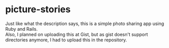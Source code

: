# picture-stories
Just like what the description says, this is a simple photo sharing app using Ruby and Rails. <br/>
Also, I planned on uploading this at Gist, but as gist doesn't support directories anymore, I had to upload this in the repository.
